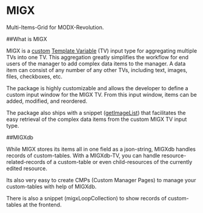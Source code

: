 # MIGX

Multi-Items-Grid for MODX-Revolution.

##What is MIGX

MIGX is a <a href="https://rtfm.modx.com/revolution/2.x/making-sites-with-modx/customizing-content/template-variables/adding-a-custom-tv-input-type" title="Adding a Custom TV Input Type">custom</a> <a href="https://rtfm.modx.com/revolution/2.x/making-sites-with-modx/customizing-content/template-variables" title="Template Variables">Template Variable</a> (TV) input type for aggregating multiple TVs into one TV. This aggregation greatly simplifies the workflow for end users of the manager to add complex data items to the manager. A data item can consist of any number of any other TVs, including text, images, files, checkboxes, etc.

The package is highly customizable and allows the developer to define a custom input window for the MIGX TV. From this input window, items can be added, modified, and reordered.

The package also ships with a snippet (<a href="/extras/revo/migx/migx.frontend-usage" title="MIGX.Frontend-Usage">getImageList</a>) that facilitates the easy retrieval of the complex data items from the custom MIGX TV input type.

##MIGXdb

While MIGX stores its items all in one field as a json-string, MIGXdb handles records of custom-tables.
With a MIGXdb-TV, you can handle resource-related-records of a custom-table or even child-resources of the currently edited resource.

Its also very easy to create CMPs (Custom Manager Pages) to manage your custom-tables with help of MIGXdb.

There is also a snippet (migxLoopCollection) to show records of custom-tables at the frontend. 
